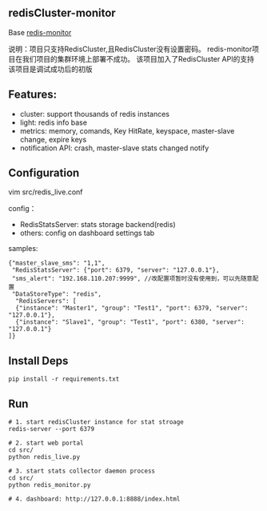 redisCluster-monitor
---------

Base [redis-monitor](https://github.com/LittlePeng/redis-monitor)

说明：项目只支持RedisCluster,且RedisCluster没有设置密码。
     redis-monitor项目在我们项目的集群环境上部署不成功。
     该项目加入了RedisCluster API的支持
     该项目是调试成功后的初版

## Features:
*  cluster: support thousands of redis instances
*  light: redis info base
*  metrics: memory, comands, Key HitRate, keyspace, master-slave change, expire keys
*  notification API: crash, master-slave stats changed notify

## Configuration
vim src/redis_live.conf

config：

- RedisStatsServer: stats storage backend(redis)
- others: config on dashboard settings tab

samples:
```
{"master_slave_sms": "1,1",
 "RedisStatsServer": {"port": 6379, "server": "127.0.0.1"},
 "sms_alert": "192.168.110.207:9999", //改配置项暂时没有使用到，可以先随意配置
 "DataStoreType": "redis",
  "RedisServers": [
  {"instance": "Master1", "group": "Test1", "port": 6379, "server": "127.0.0.1"},
  {"instance": "Slave1", "group": "Test1", "port": 6380, "server": "127.0.0.1"}
]}

```

## Install Deps
    pip install -r requirements.txt

## Run
    # 1. start redisCluster instance for stat stroage
    redis-server --port 6379

    # 2. start web portal
    cd src/
    python redis_live.py
    
    # 3. start stats collector daemon process
    cd src/
    python redis_monitor.py 

    # 4. dashboard: http://127.0.0.1:8888/index.html

 

